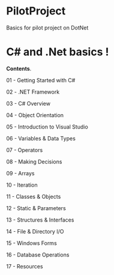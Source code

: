 # PilotProject

Basics for pilot project on DotNet

# C# and .Net basics !

 **Contents**.

01 - Getting Started with C#

02 - .NET Framework

03 - C# Overview

04 - Object Orientation

05 - Introduction to Visual Studio

06 - Variables & Data Types

07 - Operators

08 - Making Decisions

09 - Arrays

10 - Iteration

11 - Classes & Objects

12 - Static & Parameters

13 - Structures & Interfaces

14 - File & Directory I/O

15 - Windows Forms

16 - Database Operations

17 - Resources
